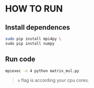 # HOW TO RUN

## Install dependences

```bash
sudo pip install mpi4py \
sudo pip install numpy
```

## Run code

```bash
mpiexec -n 4 python matrix_mul.py
```

> `n` flag is according your cpu cores.
